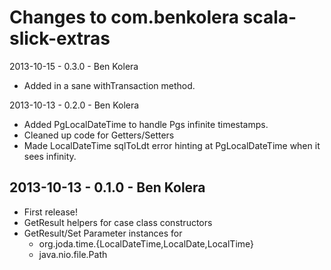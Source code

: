 Changes to com.benkolera scala-slick-extras
============================================
	
2013-10-15 - 0.3.0 - Ben Kolera
- Added in a sane withTransaction method.

2013-10-13 - 0.2.0 - Ben Kolera
- Added PgLocalDateTime to handle Pgs infinite timestamps.
- Cleaned up code for Getters/Setters
- Made LocalDateTime sqlToLdt error hinting at PgLocalDateTime when it sees infinity.

2013-10-13 - 0.1.0 - Ben Kolera
-------------------------------
- First release!
- GetResult helpers for case class constructors
- GetResult/Set Parameter instances for 
  - org.joda.time.{LocalDateTime,LocalDate,LocalTime} 
  - java.nio.file.Path	
